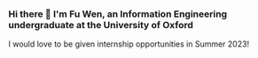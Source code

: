 ### Hi there 👋 I'm Fu Wen, an Information Engineering undergraduate at the University of Oxford 


I would love to be given internship opportunities in Summer 2023!
